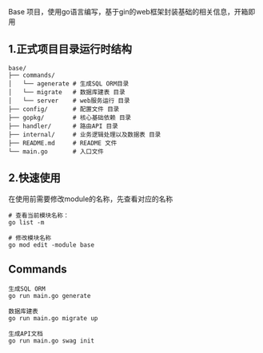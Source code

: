 Base 项目，使用go语言编写，基于gin的web框架封装基础的相关信息，开箱即用

## 1.正式项目目录运行时结构

```
base/
├── commands/
│   └── agenerate # 生成SQL ORM目录
│   └── migrate   # 数据库建表 目录
│   └── server    # web服务运行 目录
├── config/       # 配置文件 目录
├── gopkg/        # 核心基础依赖 目录
├── handler/      # 路由API 目录
├── internal/     # 业务逻辑处理以及数据表 目录
├── README.md     # README 文件
└── main.go       # 入口文件
```

## 2.快速使用
在使用前需要修改module的名称，先查看对应的名称
```
# 查看当前模块名称：
go list -m

# 修改模块名称
go mod edit -module base
```
## Commands
```shell
生成SQL ORM
go run main.go generate

数据库建表
go run main.go migrate up

生成API文档
go run main.go swag init
```